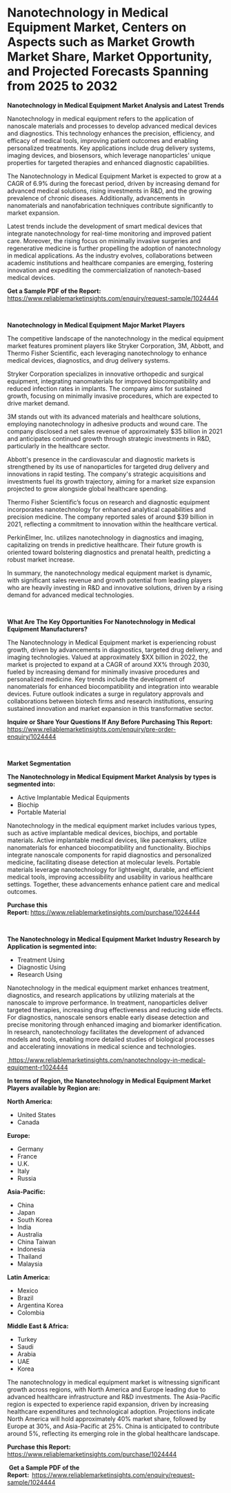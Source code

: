 <p><h1>Nanotechnology in Medical Equipment Market, Centers on Aspects such as Market Growth Market Share, Market Opportunity, and Projected Forecasts Spanning from 2025 to 2032</h1></p><p><strong>Nanotechnology in Medical Equipment Market Analysis and Latest Trends</strong></p>
<p><p>Nanotechnology in medical equipment refers to the application of nanoscale materials and processes to develop advanced medical devices and diagnostics. This technology enhances the precision, efficiency, and efficacy of medical tools, improving patient outcomes and enabling personalized treatments. Key applications include drug delivery systems, imaging devices, and biosensors, which leverage nanoparticles' unique properties for targeted therapies and enhanced diagnostic capabilities.</p><p>The Nanotechnology in Medical Equipment Market is expected to grow at a CAGR of 6.9% during the forecast period, driven by increasing demand for advanced medical solutions, rising investments in R&D, and the growing prevalence of chronic diseases. Additionally, advancements in nanomaterials and nanofabrication techniques contribute significantly to market expansion. </p><p>Latest trends include the development of smart medical devices that integrate nanotechnology for real-time monitoring and improved patient care. Moreover, the rising focus on minimally invasive surgeries and regenerative medicine is further propelling the adoption of nanotechnology in medical applications. As the industry evolves, collaborations between academic institutions and healthcare companies are emerging, fostering innovation and expediting the commercialization of nanotech-based medical devices.</p></p>
<p><strong>Get a Sample PDF of the Report:&nbsp;</strong> <a href="https://www.reliablemarketinsights.com/enquiry/request-sample/1024444?utm_campaign=3455&utm_medium=2&utm_source=Github&utm_content=ia&utm_term=18042025&utm_id=nanotechnology-in-medical-equipment">https://www.reliablemarketinsights.com/enquiry/request-sample/1024444</a></p>
<p>&nbsp;</p>
<p><strong>Nanotechnology in Medical Equipment Major Market Players</strong></p>
<p><p>The competitive landscape of the nanotechnology in the medical equipment market features prominent players like Stryker Corporation, 3M, Abbott, and Thermo Fisher Scientific, each leveraging nanotechnology to enhance medical devices, diagnostics, and drug delivery systems.</p><p>Stryker Corporation specializes in innovative orthopedic and surgical equipment, integrating nanomaterials for improved biocompatibility and reduced infection rates in implants. The company aims for sustained growth, focusing on minimally invasive procedures, which are expected to drive market demand.</p><p>3M stands out with its advanced materials and healthcare solutions, employing nanotechnology in adhesive products and wound care. The company disclosed a net sales revenue of approximately $35 billion in 2021 and anticipates continued growth through strategic investments in R&D, particularly in the healthcare sector.</p><p>Abbott's presence in the cardiovascular and diagnostic markets is strengthened by its use of nanoparticles for targeted drug delivery and innovations in rapid testing. The company's strategic acquisitions and investments fuel its growth trajectory, aiming for a market size expansion projected to grow alongside global healthcare spending.</p><p>Thermo Fisher Scientific’s focus on research and diagnostic equipment incorporates nanotechnology for enhanced analytical capabilities and precision medicine. The company reported sales of around $39 billion in 2021, reflecting a commitment to innovation within the healthcare vertical.</p><p>PerkinElmer, Inc. utilizes nanotechnology in diagnostics and imaging, capitalizing on trends in predictive healthcare. Their future growth is oriented toward bolstering diagnostics and prenatal health, predicting a robust market increase.</p><p>In summary, the nanotechnology medical equipment market is dynamic, with significant sales revenue and growth potential from leading players who are heavily investing in R&D and innovative solutions, driven by a rising demand for advanced medical technologies.</p></p>
<p>&nbsp;</p>
<p><strong>What Are The Key Opportunities For Nanotechnology in Medical Equipment Manufacturers?</strong></p>
<p><p>The Nanotechnology in Medical Equipment market is experiencing robust growth, driven by advancements in diagnostics, targeted drug delivery, and imaging technologies. Valued at approximately $XX billion in 2022, the market is projected to expand at a CAGR of around XX% through 2030, fueled by increasing demand for minimally invasive procedures and personalized medicine. Key trends include the development of nanomaterials for enhanced biocompatibility and integration into wearable devices. Future outlook indicates a surge in regulatory approvals and collaborations between biotech firms and research institutions, ensuring sustained innovation and market expansion in this transformative sector.</p></p>
<p><strong>Inquire or Share Your Questions If Any Before Purchasing This Report:</strong> <a href="https://www.reliablemarketinsights.com/enquiry/pre-order-enquiry/1024444?utm_campaign=3455&utm_medium=2&utm_source=Github&utm_content=ia&utm_term=18042025&utm_id=nanotechnology-in-medical-equipment">https://www.reliablemarketinsights.com/enquiry/pre-order-enquiry/1024444</a></p>
<p>&nbsp;</p>
<p><strong>Market Segmentation</strong></p>
<p><strong>The Nanotechnology in Medical Equipment Market Analysis by types is segmented into:</strong></p>
<p><ul><li>Active Implantable Medical Equipments</li><li>Biochip</li><li>Portable Material</li></ul></p>
<p><p>Nanotechnology in the medical equipment market includes various types, such as active implantable medical devices, biochips, and portable materials. Active implantable medical devices, like pacemakers, utilize nanomaterials for enhanced biocompatibility and functionality. Biochips integrate nanoscale components for rapid diagnostics and personalized medicine, facilitating disease detection at molecular levels. Portable materials leverage nanotechnology for lightweight, durable, and efficient medical tools, improving accessibility and usability in various healthcare settings. Together, these advancements enhance patient care and medical outcomes.</p></p>
<p><strong>Purchase this Report:&nbsp;</strong><a href="https://www.reliablemarketinsights.com/purchase/1024444?utm_campaign=3455&utm_medium=2&utm_source=Github&utm_content=ia&utm_term=18042025&utm_id=nanotechnology-in-medical-equipment">https://www.reliablemarketinsights.com/purchase/1024444</a></p>
<p>&nbsp;</p>
<p><strong>The Nanotechnology in Medical Equipment Market Industry Research by Application is segmented into:</strong></p>
<p><ul><li>Treatment Using</li><li>Diagnostic Using</li><li>Research Using</li></ul></p>
<p><p>Nanotechnology in the medical equipment market enhances treatment, diagnostics, and research applications by utilizing materials at the nanoscale to improve performance. In treatment, nanoparticles deliver targeted therapies, increasing drug effectiveness and reducing side effects. For diagnostics, nanoscale sensors enable early disease detection and precise monitoring through enhanced imaging and biomarker identification. In research, nanotechnology facilitates the development of advanced models and tools, enabling more detailed studies of biological processes and accelerating innovations in medical science and technologies.</p></p>
<p><a href="https://www.reliablemarketinsights.com/nanotechnology-in-medical-equipment-r1024444?utm_campaign=3455&utm_medium=2&utm_source=Github&utm_content=ia&utm_term=18042025&utm_id=nanotechnology-in-medical-equipment">&nbsp;https://www.reliablemarketinsights.com/nanotechnology-in-medical-equipment-r1024444</a></p>
<p><strong>In terms of Region, the Nanotechnology in Medical Equipment Market Players available by Region are:</strong></p>
<p>
    <p> <strong> North America: </strong>
        <ul>
            <li>United States</li>
            <li>Canada</li>
        </ul>
        </p> 
    <p> <strong> Europe: </strong>
        <ul>
            <li>Germany</li>
            <li>France</li>
            <li>U.K.</li>
            <li>Italy</li>
            <li>Russia</li>
        </ul>
        </p> 
    <p> <strong> Asia-Pacific: </strong>
        <ul>
            <li>China</li>
            <li>Japan</li>
            <li>South Korea</li>
            <li>India</li>
            <li>Australia</li>
            <li>China Taiwan</li>
            <li>Indonesia</li>
            <li>Thailand</li>
            <li>Malaysia</li>
        </ul>
        </p> 
    <p> <strong> Latin America: </strong>
        <ul>
            <li>Mexico</li>
            <li>Brazil</li>
            <li>Argentina Korea</li>
            <li>Colombia</li>
        </ul>
        </p> 
    <p> <strong> Middle East & Africa: </strong>
        <ul>
            <li>Turkey</li>
            <li>Saudi</li>
            <li>Arabia</li>
            <li>UAE</li>
            <li>Korea</li>
        </ul>
    </p>
    </p>
<p><p>The nanotechnology in medical equipment market is witnessing significant growth across regions, with North America and Europe leading due to advanced healthcare infrastructure and R&D investments. The Asia-Pacific region is expected to experience rapid expansion, driven by increasing healthcare expenditures and technological adoption. Projections indicate North America will hold approximately 40% market share, followed by Europe at 30%, and Asia-Pacific at 25%. China is anticipated to contribute around 5%, reflecting its emerging role in the global healthcare landscape.</p></p>
<p><strong>Purchase this Report: </strong><a href="https://www.reliablemarketinsights.com/purchase/1024444?utm_campaign=3455&utm_medium=2&utm_source=Github&utm_content=ia&utm_term=18042025&utm_id=nanotechnology-in-medical-equipment">https://www.reliablemarketinsights.com/purchase/1024444</a></p>
<p>&nbsp;<strong>Get a Sample PDF of the Report:&nbsp;&nbsp;</strong><a href="https://www.reliablemarketinsights.com/enquiry/request-sample/1024444?utm_campaign=3455&utm_medium=2&utm_source=Github&utm_content=ia&utm_term=18042025&utm_id=nanotechnology-in-medical-equipment">https://www.reliablemarketinsights.com/enquiry/request-sample/1024444</a></p>
<p><strong></strong></p>
<p><p></p><p></p><p></p></p>